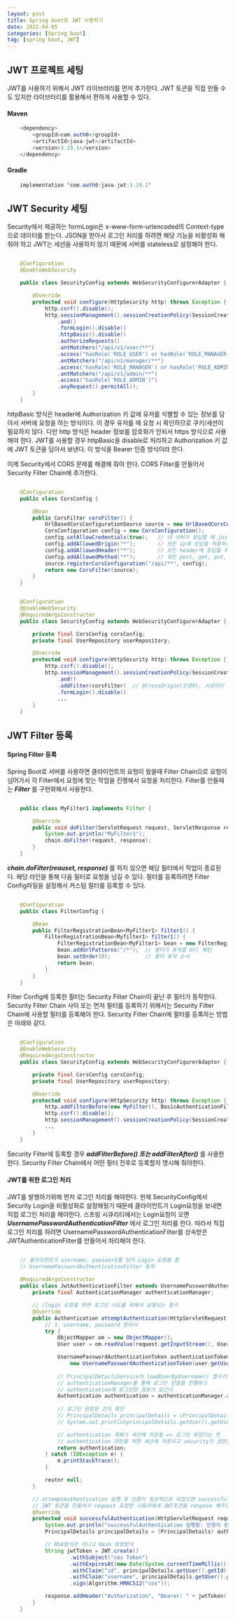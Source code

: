 ```yaml
---
layout: post
title: Spring boot로 JWT 사용하기
date: 2022-04-05
categories: [Spring boot]
tag: [spring boot, JWT]
---
```


## JWT 프로젝트 세팅

JWT를 사용하기 위해서 JWT 라이브러리를 먼저 추가한다. JWT 토큰을 직접 만들 수도 있지만 라이브러리를 활용해서 편하게 사용할 수 있다. 

#### Maven

```java
    <dependency>
        <groupId>com.auth0</groupId>
        <artifactId>java-jwt</artifactId>
        <version>3.19.1</version>
    </dependency>
```

#### Gradle

```java
    implementation 'com.auth0:java-jwt:3.19.1'
```

## JWT Security 세팅

Security에서 제공하는 formLogin은 x-www-form-urlencoded의 Context-type으로 데이터를 받는다. JSON을 받아서 로그인 처리를 하려면 해당 기능을 비활성화 해줘야 하고 JWT는 세션을 사용하지 않기 때문에 서버를 stateless로 설정해야 한다.

```java:SecurityConfig.java

    @Configuration
    @EnableWebSecurity

    public class SecurityConfig extends WebSecurityConfigurerAdapter {

        @Override
        protected void configure(HttpSecurity http) throws Exception {
            http.csrf().disable();
            http.sessionManagement().sessionCreationPolicy(SessionCreationPolicy.STATELESS) // 세션을 사용하지 않는다
                .and()
                .formLogin().disable()                                                      
                .httpBasic().disable()                                                       
                .authorizeRequests()
                .antMatchers("/api/v1/user/**")
                .access("hasRole('ROLE_USER') or hasRole('ROLE_MANAGER') or hasRole('ROLE_ADMIN')")
                .antMatchers("/api/v1/manager/**")
                .access("hasRole('ROLE_MANAGER') or hasRole('ROLE_ADMIN')")
                .antMatchers("/api/v1/admin/**")
                .access("hasRole('ROLE_ADMIN')")
                .anyRequest().permitAll();
        }
    }

```

httpBasic 방식은 header에 Authorization 키 값에 유저를 식별할 수 있는 정보를 담아서 서버에 요청을 하는 방식이다. 이 경우 유저를 매 요청 시 확인하므로 쿠키/세션이 필요하지 않다. 다만 http 방식은 header 정보를 암호화가 안되서 https 방식으로 사용해야 한다.
JWT를 사용할 경우 httpBasic을 disable로 처리하고 Authorization 키 값에 JWT 토큰을 담아서 보낸다. 이 방식을 Bearer 인증 방식이라 한다.

이제 Security에서 CORS 문제를 해결해 줘야 한다. CORS Filter를 만들어서 Security Filter Chain에 추가한다.

```java:CorsConfig.java

    @Configuration
    public class CorsConfig {

        @Bean
        public CorsFilter corsFilter() {
            UrlBasedCorsConfigurationSource source = new UrlBasedCorsConfigurationSource();
            CorsConfiguration config = new CorsConfiguration();
            config.setAllowCredentials(true);   // 내 서버가 응답할 때 josn을 자바스크립트에서 처리할 수 있게 할지를 설정하는 것
            config.addAllowedOrigin("*");       // 모든 ip에 응답을 허용하겠다
            config.addAllowedHeader("*");       // 모든 header에 응답을 허용하겠다
            config.addAllowedMethod("*");       // 모든 post, get, put, delete, patch 요청을 허용하겠다
            source.registerCorsConfiguration("/api/**", config);
            return new CorsFilter(source);
        }
    }

```

```java:SecurityConfig.java

    @Configuration
    @EnableWebSecurity
    @RequiredArgsConstructor
    public class SecurityConfig extends WebSecurityConfigurerAdapter {

        private final CorsConfig corsConfig;
        private final UserRepository userRepository;

        @Override
        protected void configure(HttpSecurity http) throws Exception {
            http.csrf().disable();
            http.sessionManagement().sessionCreationPolicy(SessionCreationPolicy.STATELESS) // 세션을 사용하지 않는다
                .and()
                .addFilter(corsFilter)  // @CrossOrigin(인증X), 시큐리티 필터에 등록 인증(O)
                .formLogin().disable()
                ...   
        }
    }

```

## JWT Filter 등록

#### Spring Filter 등록

Spring Boot로 서버를 사용하면 클라이언트의 요청이 왔을때 Filter Chain으로 요청이 넘어가서 각 Filter에서 요청에 맞는 작업을 진행해서 요청을 처리한다. Filter를 만들때는 ***Filter*** 를 구현화해서 사용한다.

```java:MyFilter1.java

    public class MyFilter1 implements Filter {

        @Override
        public void doFilter(ServletRequest request, ServletResponse response, FilterChain chain) throws IOException, ServletException {
            System.out.println("MyFilter1");
            chain.doFilter(request, response);
        }
    }

```

***chain.doFilter(reauset, response)*** 를 하지 않으면 해당 필터에서 작업이 종료된다. 해당 라인을 통해 다음 필터로 요청을 넘길 수 있다.
필터를 등록하려면 Filter Config파일을 설정해서 커스텀 필터를 등록할 수 있다.

```java:FilterConfig.java

    @Configuration
    public class FilterConfig {

        @Bean
        public FilterRegistrationBean<MyFilter1> filter1() {
            FilterRegistrationBean<Myfilter1> filter1() {
                FilterRegistrationBean<MyFilter1> bean = new FilterRegistrationBean<>(new MyFilter1());
                bean.addUrlPatterns("/*");  // 필터가 동작할 Url 패턴
                bean.setOrder(0);           // 필터 동작 순서
                return bean;
            }
        }
    }

```

Filter Config에 등록한 필터는 Security Filter Chain이 끝난 후 필터가 동작한다. Security Filter Chain 사이 또는 먼저 필터를 등록하기 위해서는 Security Filter Chain에 사용할 필터를 등록해야 한다. Security Filter Chain에 필터를 등록하는 방법은 아래와 같다.

```java:SecurityConfig.java

    @Configuration
    @EnableWebSecurity
    @RequiredArgsConstructor
    public class SecurityConfig extends WebSecurityConfigurerAdapter {

        private final CorsConfig corsConfig;
        private final UserRepository userRepository;

        @Override
        protected void configure(HttpSecurity http) throws Exception {
            http.addFilterBefore(new MyFilter(), BasicAuthenticationFilter.class);
            http.csrf().disable();
            http.sessionManagement().sessionCreationPolicy(SessionCreationPolicy.STATELESS) // 세션을 사용하지 않는다
            ...   
        }
    }

```

Security Filter에 등록할 경우 ***addFilterBefore() 또는 addFilterAfter()*** 를 사용한 한다. Security Filter Chain에서 어떤 필터 전후로 등록할지 명시해 줘야한다.

#### JWT를 위한 로그인 처리

JWT를 발행하기위해 먼저 로그인 처리를 해야한다. 현재 SecurityConfig에서 Security Login을 비활성화로 설정해뒀기 때문에 클라이언트가 Login요청을 보내면 직접 로그인 처리를 해야한다. 스프링 시큐리티에서는 Login요청이 오면 ***UsernamePasswordAuthenticationFilter*** 에서 로그인 처리를 한다. 따라서 직접 로그인 처리를 하려면 UsernamePasswordAuthenticationFilter를 상속받은 JWTAuthenticationFilter를 만들어서 처리해야 한다.

```java:JwtAuthenticationFilter.java

    // 클라이언트가 username, password를 담아 Login 요청을 함
    // UsernamePasswordAuthenticationFilter 동작
    
    @RequiredArgsConstructor
    public class JwtAuthenticationFilter extends UsernamePasswordAuthenticationFilter {
        private final AuthenticationManager authenticationManager;

        // /login 요청을 하면 로그인 시도를 위해서 실행되는 함수
        @Override
        public Authentication attemptAuthentication(HttpServletRequest request, HttpServletResponse response) throws AuthenticationException {
            // 1. username, password 받아서
            try {
                ObjectMapper om = new ObjectMapper();
                User user = om.readValue(request.getInputStream(), User.class);

                UsernamePasswordAuthenticationToken authenticationToken =
                    new UsernamePasswordAuthenticationToken(user.getUsername(), user.getPassword());    // Longin을 위해 토큰 생성
                
                // PrincipalDetailsService의 loadUserByUsername() 함수가 실행됨
                // authenticationManager를 통해 로그인 인증을 진행하고
                // authentication에 로그인한 정보가 담긴다. 
                Authentication authentication = authenticationManager.authenticate(authenticationToken);
                
                // 로그인 완료된 건지 확인 
                // PrincipalDetails principalDetails = (PrincipalDetails) authentication.getPrincipal();
                // System.out.println(principalDetails.getUser().getUsername());  

                // authentication 객체가 세션에 저장됨 => 로그인 되었다는 뜻
                // authentication 리턴을 하면 세션에 저장되고 security가 권한관리를 해주게 된다.
                return authentication;
            } catch (IOException e) {
                e.printStackTrace();
            }

            reutnr null;
        }

        // attemptAuthentication 실행 후 인증이 정상적으로 되었으면 successfulAuthentication 함수가 실행됨
        // JWT 토큰을 만들어서 request 요청한 사용자에게 JWT토큰을 respose 해주면 됨
        @Override
        protected void successfulAuthentication(HttpServletRequest request, HttpServletResponse response, FilterChain chain, Authentication authResult) throws IOException, ServletException {
            System.out.println("successfulAuthentication 실행됨: 인증이 완료되었다는 뜻");
            PrincipalDetails principalDetails = (PrincipalDetails) authResult.getPrincipal();

            // RSA방식은 아니고 Hash 암호방식
            String jwtToken = JWT.create()
                    .withSubject("cos Token")
                    .withExpiresAt(new Date(System.currentTimeMillis() + (600000 * 10)))
                    .withClaim("id", principalDetails.getUser().getId())
                    .withClaim("username", principalDetails.getUser().getUsername())
                    .sign(Algorithm.HMAC512("cos"));

            response.addHeader("Authorization", "Bearer: " + jwtToken);
        }
    }

```

